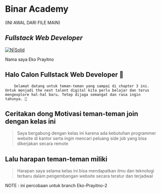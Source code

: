 # Binar Academy
(INI AWAL DARI FILE MAIN)
## _Fullstack Web Developer_

 

[![N|Solid](https://storage.googleapis.com/danacita-website-v3-prd/website_v3/images/Binar_-_Logo_warna.original.png)](https://www.binaracademy.com/)

 Nama saya Eko Prayitno
## Halo Calon Fullstack Web Developer 👋

 

        Selamat datang untuk teman-teman yang sampai di chapter 3 ini. Untuk menjadi the next talent digital kita perlu belajar dan terus mengexplore hal-hal baru. Tetep dijaga semangat dan rasa ingin tahunya. 🤙

 

## Ceritakan dong Motivasi teman-teman join dengan kelas ini

> Saya bergabung dengan kelas ini karena ada kebutuhan programmer website di kantor serta ingin mencari peluang side job yang bisa dikerjakan secara remote

 

 

## Lalu harapan teman-teman miliki

> Harapan saya selama kelas ini bisa mendapatkan ilmu dan teknologi terbaru dalam pengembangan website secara teratur dan terjadwal










NOTE : ini percobaan untuk branch Eko-Prayitno-2
